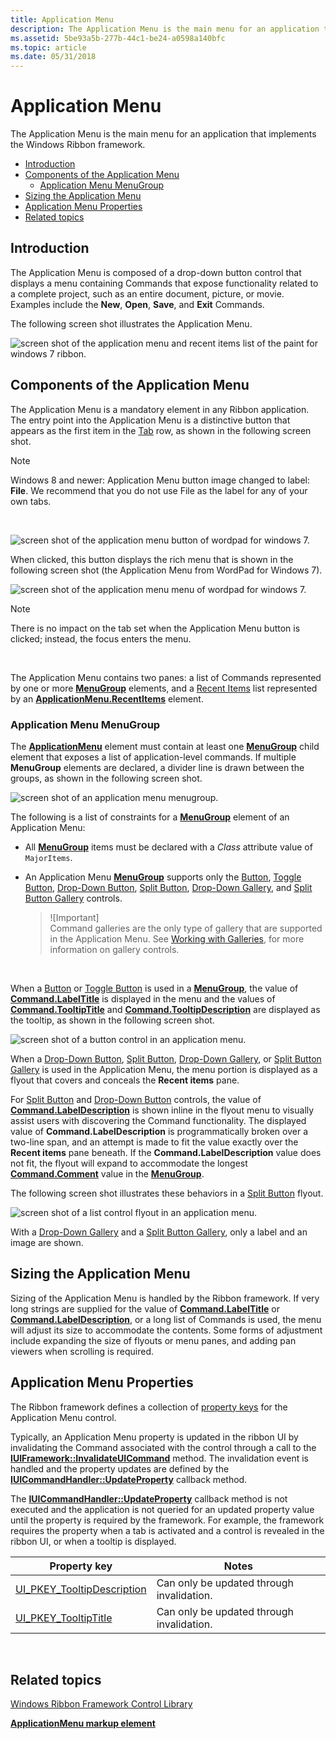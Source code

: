 ```yaml
---
title: Application Menu
description: The Application Menu is the main menu for an application that implements the Windows Ribbon framework.
ms.assetid: 5be93a5b-277b-44c1-be24-a0598a140bfc
ms.topic: article
ms.date: 05/31/2018
---
```


# Application Menu

The Application Menu is the main menu for an application that implements the Windows Ribbon framework.

-   [Introduction](#introduction)
-   [Components of the Application Menu](#components-of-the-application-menu)
    -   [Application Menu MenuGroup](#application-menu-menugroup)
-   [Sizing the Application Menu](#sizing-the-application-menu)
-   [Application Menu Properties](#application-menu-properties)
-   [Related topics](#related-topics)

## Introduction

The Application Menu is composed of a drop-down button control that displays a menu containing Commands that expose functionality related to a complete project, such as an entire document, picture, or movie. Examples include the **New**, **Open**, **Save**, and **Exit** Commands.

The following screen shot illustrates the Application Menu.

![screen shot of the application menu and recent items list of the paint for windows 7 ribbon.](images/controls/recentitems.png)

## Components of the Application Menu

The Application Menu is a mandatory element in any Ribbon application. The entry point into the Application Menu is a distinctive button that appears as the first item in the [Tab](windowsribbon-controls-tab.md) row, as shown in the following screen shot.

> [!Note]  
> Windows 8 and newer: Application Menu button image changed to label: **File**. We recommend that you do not use File as the label for any of your own tabs.

 

![screen shot of the application menu button of wordpad for windows 7.](images/overviews/applicationmenu-button.png)

When clicked, this button displays the rich menu that is shown in the following screen shot (the Application Menu from WordPad for Windows 7).

![screen shot of the application menu menu of wordpad for windows 7.](images/overviews/applicationmenu-menu.png)

> [!Note]  
> There is no impact on the tab set when the Application Menu button is clicked; instead, the focus enters the menu.

 

The Application Menu contains two panes: a list of Commands represented by one or more [**MenuGroup**](windowsribbon-element-menugroup.md) elements, and a [Recent Items](windowsribbon-controls-recentitems.md) list represented by an [**ApplicationMenu.RecentItems**](windowsribbon-element-applicationmenu-recentitems.md) element.

### Application Menu MenuGroup

The [**ApplicationMenu**](windowsribbon-element-applicationmenu.md) element must contain at least one [**MenuGroup**](windowsribbon-element-menugroup.md) child element that exposes a list of application-level commands. If multiple **MenuGroup** elements are declared, a divider line is drawn between the groups, as shown in the following screen shot.

![screen shot of an application menu menugroup.](images/overviews/applicationmenu-menugroup.png)

The following is a list of constraints for a [**MenuGroup**](windowsribbon-element-menugroup.md) element of an Application Menu:

-   All [**MenuGroup**](windowsribbon-element-menugroup.md) items must be declared with a *Class* attribute value of `MajorItems`.
-   An Application Menu [**MenuGroup**](windowsribbon-element-menugroup.md) supports only the [Button](windowsribbon-controls-button.md), [Toggle Button](windowsribbon-controls-togglebutton.md), [Drop-Down Button](windowsribbon-controls-dropdownbutton.md), [Split Button](windowsribbon-controls-splitbutton.md), [Drop-Down Gallery](windowsribbon-controls-dropdowngallery.md), and [Split Button Gallery](windowsribbon-controls-splitbuttongallery.md) controls.
    > ![Important]  
    > Command galleries are the only type of gallery that are supported in the Application Menu. See [Working with Galleries](./ribbon-controls-galleries.md), for more information on gallery controls.

     

When a [Button](windowsribbon-controls-button.md) or [Toggle Button](windowsribbon-controls-togglebutton.md) is used in a [**MenuGroup**](windowsribbon-element-menugroup.md), the value of [**Command.LabelTitle**](windowsribbon-element-command-labeltitle.md) is displayed in the menu and the values of [**Command.TooltipTitle**](windowsribbon-element-command-tooltiptitle.md) and [**Command.TooltipDescription**](windowsribbon-element-command-tooltipdescription.md) are displayed as the tooltip, as shown in the following screen shot.

![screen shot of a button control in an application menu.](images/overviews/applicationmenu-menubutton.png)

When a [Drop-Down Button](windowsribbon-controls-dropdownbutton.md), [Split Button](windowsribbon-controls-splitbutton.md), [Drop-Down Gallery](windowsribbon-controls-dropdowngallery.md), or [Split Button Gallery](windowsribbon-controls-splitbuttongallery.md) is used in the Application Menu, the menu portion is displayed as a flyout that covers and conceals the **Recent items** pane.

For [Split Button](windowsribbon-controls-splitbutton.md) and [Drop-Down Button](windowsribbon-controls-dropdownbutton.md) controls, the value of [**Command.LabelDescription**](windowsribbon-element-command-labeldescription.md) is shown inline in the flyout menu to visually assist users with discovering the Command functionality. The displayed value of **Command.LabelDescription** is programmatically broken over a two-line span, and an attempt is made to fit the value exactly over the **Recent items** pane beneath. If the **Command.LabelDescription** value does not fit, the flyout will expand to accommodate the longest [**Command.Comment**](windowsribbon-element-command-comment.md) value in the [**MenuGroup**](windowsribbon-element-menugroup.md).

The following screen shot illustrates these behaviors in a [Split Button](windowsribbon-controls-splitbutton.md) flyout.

![screen shot of a list control flyout in an application menu.](images/overviews/applicationmenu-menuflyout.png)

With a [Drop-Down Gallery](windowsribbon-controls-dropdowngallery.md) and a [Split Button Gallery](windowsribbon-controls-splitbuttongallery.md), only a label and an image are shown.

## Sizing the Application Menu

Sizing of the Application Menu is handled by the Ribbon framework. If very long strings are supplied for the value of [**Command.LabelTitle**](windowsribbon-element-command-labeltitle.md) or [**Command.LabelDescription**](windowsribbon-element-command-labeldescription.md), or a long list of Commands is used, the menu will adjust its size to accommodate the contents. Some forms of adjustment include expanding the size of flyouts or menu panes, and adding pan viewers when scrolling is required.

## Application Menu Properties

The Ribbon framework defines a collection of [property keys](windowsribbon-reference-properties.md) for the Application Menu control.

Typically, an Application Menu property is updated in the ribbon UI by invalidating the Command associated with the control through a call to the [**IUIFramework::InvalidateUICommand**](/windows/desktop/api/uiribbon/nf-uiribbon-iuiframework-invalidateuicommand) method. The invalidation event is handled and the property updates are defined by the [**IUICommandHandler::UpdateProperty**](/windows/desktop/api/uiribbon/nf-uiribbon-iuicommandhandler-updateproperty) callback method.

The [**IUICommandHandler::UpdateProperty**](/windows/desktop/api/uiribbon/nf-uiribbon-iuicommandhandler-updateproperty) callback method is not executed and the application is not queried for an updated property value until the property is required by the framework. For example, the framework requires the property when a tab is activated and a control is revealed in the ribbon UI, or when a tooltip is displayed.



| Property key                                                                                     | Notes                                     |
|--------------------------------------------------------------------------------------------------|-------------------------------------------|
| [UI\_PKEY\_TooltipDescription](windowsribbon-reference-properties-uipkey-tooltipdescription.md) | Can only be updated through invalidation. |
| [UI\_PKEY\_TooltipTitle](windowsribbon-reference-properties-uipkey-tooltiptitle.md)             | Can only be updated through invalidation. |



 

## Related topics

<dl> <dt>

[Windows Ribbon Framework Control Library](windowsribbon-controls-entry.md)
</dt> <dt>

[**ApplicationMenu markup element**](windowsribbon-element-applicationmenu.md)
</dt> </dl>

 

 